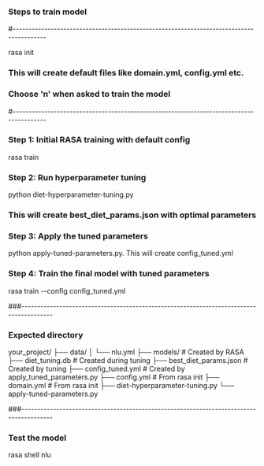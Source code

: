 ### Steps to train model

#----------------------------------------------------------------------------------------

rasa init
### This will create default files like domain.yml, config.yml etc.
### Choose 'n' when asked to train the model

#----------------------------------------------------------------------------------------

### Step 1: Initial RASA training with default config
rasa train

### Step 2: Run hyperparameter tuning
python diet-hyperparameter-tuning.py
### This will create best_diet_params.json with optimal parameters

### Step 3: Apply the tuned parameters
python apply-tuned-parameters.py. This will create config_tuned.yml

### Step 4: Train the final model with tuned parameters
rasa train --config config_tuned.yml

###----------------------------------------------------------------------------------------

### Expected directory
your_project/
├── data/
│   └── nlu.yml
├── models/                    # Created by RASA
├── diet_tuning.db            # Created during tuning
├── best_diet_params.json     # Created by tuning
├── config_tuned.yml          # Created by apply_tuned_parameters.py
├── config.yml                # From rasa init
├── domain.yml                # From rasa init
├── diet-hyperparameter-tuning.py
└── apply-tuned-parameters.py


###----------------------------------------------------------------------------------------

### Test the model
rasa shell nlu
